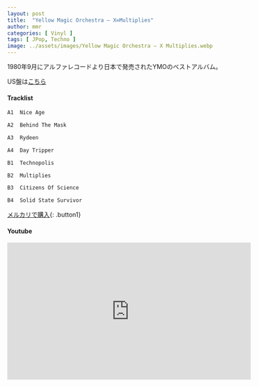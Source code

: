 ```yaml
---
layout: post
title:  "Yellow Magic Orchestra – X∞Multiplies"
author: mmr
categories: [ Vinyl ]
tags: [ JPop, Techno ]
image: ../assets/images/Yellow Magic Orchestra – X Multiplies.webp
---
```

1980年9月にアルファレコードより日本で発売されたYMOのベストアルバム。

US盤は[こちら](https://monumental-movement.jp/Yellow-Magic-Orchestra-X-Multiplies-US/)

#### Tracklist
```md
A1  Nice Age

A2  Behind The Mask

A3  Rydeen

A4  Day Tripper

B1  Technopolis

B2  Multiplies

B3  Citizens Of Science

B4  Solid State Survivor
```

[メルカリで購入](https://jp.mercari.com/item/m64103001326?afid=6142608987){: .button1}

#### Youtube
<iframe width="560" height="315" src="https://www.youtube.com/embed/o9n9W2dG_08?si=3ffuTZPvj0X07i5u" title="YouTube video player" frameborder="0" allow="accelerometer; autoplay; clipboard-write; encrypted-media; gyroscope; picture-in-picture; web-share" referrerpolicy="strict-origin-when-cross-origin" allowfullscreen></iframe>